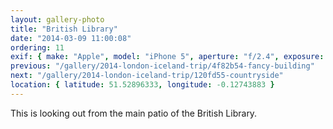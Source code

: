 ```yaml
---
layout: gallery-photo
title: "British Library"
date: "2014-03-09 11:00:08"
ordering: 11
exif: { make: "Apple", model: "iPhone 5", aperture: "f/2.4", exposure: "1/423" }
previous: "/gallery/2014-london-iceland-trip/4f82b54-fancy-building"
next: "/gallery/2014-london-iceland-trip/120fd55-countryside"
location: { latitude: 51.52896333, longitude: -0.12743883 }
---
```


This is looking out from the main patio of the British Library.
